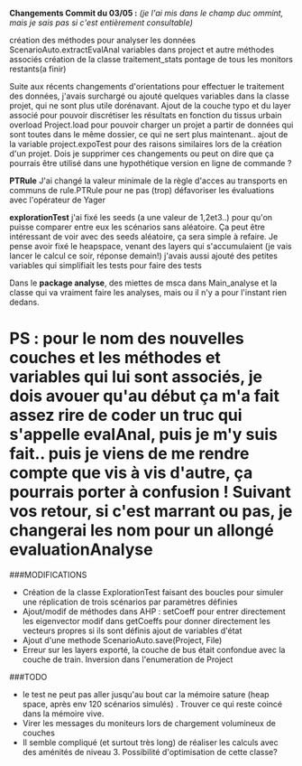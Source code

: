 **Changements Commit du 03/05 :** *(je l'ai mis dans le champ duc ommint, mais je sais pas si c'est entièrement consultable)*

création des méthodes pour analyser les données
	ScenarioAuto.extractEvalAnal
	variables dans project et autre méthodes associés
création de la classe traitement_stats
pontage de tous les monitors restants(a finir)

Suite aux récents changements d'orientations pour effectuer le traitement des données, j'avais surchargé ou ajouté quelques variables dans la classe projet, qui ne sont plus utile dorénavant.
Ajout de la couche typo et du layer associé pour pouvoir discrétiser les résultats en fonction du tissus urbain 
overload Project.load pour pouvoir charger un projet a partir de données qui sont toutes dans le même dossier, ce qui ne sert plus maintenant.. 
ajout de la variable project.expoTest pour des raisons similaires lors de la création d'un projet. 
Dois je supprimer ces changements ou peut on dire que ça pourrais être utilisé dans une hypothétique version en ligne de commande ? 

**PTRule** 
J'ai changé la valeur minimale de la règle d'acces au transports en communs de rule.PTRule pour ne pas (trop) défavoriser les évaluations avec l'opérateur de Yager

**explorationTest** 
j'ai fixé les seeds (a une valeur de 1,2et3..) pour qu'on puisse comparer entre eux les scénarios sans aléatoire. Ça peut être intéressant de voir avec des seeds aléatoire, ça sera simple à refaire. 
Je pense avoir fixé le heapspace, venant des layers qui s'accumulaient (je vais lancer le calcul ce soir, réponse demain!) 
j'avais aussi ajouté des petites variables qui simplifiait les tests pour faire des tests

Dans le **package analyse**, des miettes de msca dans Main_analyse et la classe qui va vraiment faire les analyses, mais ou il n'y a pour l'instant rien dedans.

PS : pour le nom des nouvelles couches et les méthodes et variables qui lui sont associés, je dois avouer qu'au début ça m'a fait assez rire de coder un truc qui s'appelle evalAnal, puis je m'y suis fait.. puis je viens de me rendre compte que vis à vis d'autre, ça pourrais porter à confusion ! Suivant vos retour, si c'est marrant ou pas, je changerai les nom pour un allongé evaluationAnalyse
=======
###MODIFICATIONS

- Création de la classe ExplorationTest faisant des boucles pour simuler une réplication de trois scénarios par paramètres définies
- Ajout/modif de méthodes dans AHP : 
		setCoeff pour entrer directement les eigenvector
		modif dans getCoeffs pour donner directement les vecteurs propres si ils sont définis
		ajout de variables d'état
- Ajout d'une methode ScenarioAuto.save(Project, File)
- Erreur sur les layers exporté, la couche de bus était confondue avec la couche de train. Inversion dans l'enumeration de Project


###TODO
 - le test ne peut pas aller jusqu'au bout car la mémoire sature (heap space, après env 120 scénarios simulés) . Trouver ce qui reste coincé dans la mémoire vive.
 - Virer les messages du moniteurs lors de chargement volumineux de couches
 - Il semble compliqué (et surtout très long) de réaliser les calculs avec des aménités de niveau 3. Possibilité d'optimisation de cette classe?


